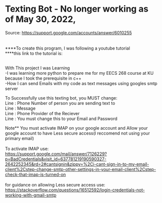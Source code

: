 # Texting Bot - No longer working as of May 30, 2022,
Source: https://support.google.com/accounts/answer/6010255
<br /> <br /> <br />
****To create this program, I was following a youtube tutorial <br />
****this link to the tutorial is: <br />

 <br />
With This project I was Learning <br />
    -I was learning more python to prepare me for my EECS 268 course at KU because I took the prerequisite in c++ <br />
    -How I can send Emails with my code as text messages using googles smtp server <br />
    
To Successfully use this texting bot, you MUST change:
 <br />
    Line : Phone Number of person you are sending text to
 <br />
    Line : Message
 <br />
    Line : Phone Provider of the Reciever
 <br />
    Line : You must change this to your Email and Password
 <br />


Note** You must activate IMAP on your google account and Allow your google account to have Less secure access(I reccomend not using your primary email)
 <br /> <br />
To activate IMAP use: <br />
https://support.google.com/mail/answer/7126229?p=BadCredentials&visit_id=637781219190590327-2642252345&rd=2#cantsignin&zippy=%2Ci-cant-sign-in-to-my-email-client%2Cstep-change-smtp-other-settings-in-your-email-client%2Cstep-check-that-imap-is-turned-on
 <br /> <br />
for guidance on allowing Less secure access use: <br />
https://stackoverflow.com/questions/16512592/login-credentials-not-working-with-gmail-smtp
